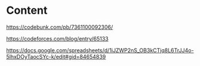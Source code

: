 # Content

https://codebunk.com/pb/7361100092306/

https://codeforces.com/blog/entry/65133

https://docs.google.com/spreadsheets/d/1iJZWP2nS_OB3kCTjq8L6TrJJ4o-5lhxDOyTaocSYc-k/edit#gid=84654839
